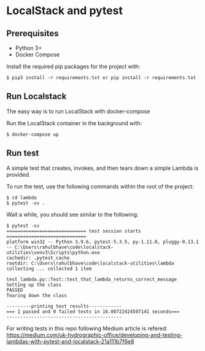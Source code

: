 # LocalStack and pytest


## Prerequisites

* Python 3+
* Docker Compose

Install the required pip packages for the project with:

    $ pip3 install -r requirements.txt or pip install -r requirements.txt

## Run Localstack

The easy way is to run LocalStack with docker-compose

Run the LocalStack container in the background with:
    
    $ docker-compose up 


## Run test

A simple test that creates, invokes, and then tears down a simple Lambda is provided.

To run the test, use the following commands within the root of the project:

```
$ cd lambda
$ pytest -sv . 
```

Wait a while, you should see similar to the following:

```
$ pytest -sv
============================= test session starts =============================
platform win32 -- Python 3.9.6, pytest-5.3.5, py-1.11.0, pluggy-0.13.1 -- C:\Users\rahulbhave\code\localstack-utilities\venv3\Scripts\python.exe
cachedir: .pytest_cache
rootdir: C:\Users\rahulbhave\code\localstack-utilities\lambda
collecting ... collected 1 item

test_lambda.py::Test::test_that_lambda_returns_correct_message
Setting up the class
PASSED
Tearing down the class

---------printing test results------------
=== 1 passed and 0 failed tests in 16.08722424507141 seconds===
------------------------------------------

```
For writing tests in this repo following Medium article is refered:
https://medium.com/uk-hydrographic-office/developing-and-testing-lambdas-with-pytest-and-localstack-21a111b7f6e8

